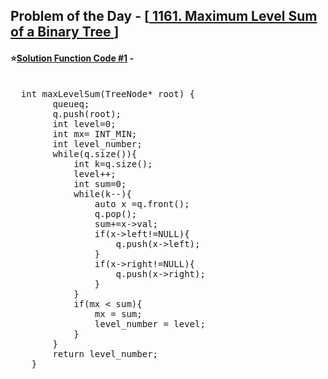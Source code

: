 ## Problem of the Day - [<a href="https://leetcode.com/problems/maximum-level-sum-of-a-binary-tree/"> 1161. Maximum Level Sum of a Binary Tree </a>]


#### ⭐<ins>Solution Function Code #1</ins> -
<pre>

  int maxLevelSum(TreeNode* root) {
        queue<TreeNode*>q;
        q.push(root);
        int level=0;
        int mx= INT_MIN;
        int level_number;
        while(q.size()){
            int k=q.size();
            level++;
            int sum=0;
            while(k--){
                auto x =q.front();
                q.pop();
                sum+=x->val;
                if(x->left!=NULL){
                    q.push(x->left);
                }
                if(x->right!=NULL){
                    q.push(x->right);
                }
            }
            if(mx < sum){
                mx = sum;
                level_number = level;
            }
        }
        return level_number;
    }
</pre>
